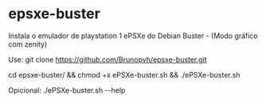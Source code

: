 # epsxe-buster
Instala o emulador de playstation 1 ePSXe do Debian Buster - (Modo gráfico com zenity)

Use: git clone https://github.com/Brunopvh/epsxe-buster.git

cd epsxe-buster/ && chmod +x ePSXe-buster.sh && ./ePSXe-buster.sh

Opicional: ./ePSXe-buster.sh --help
